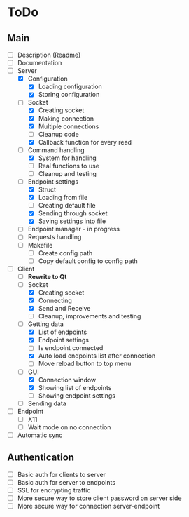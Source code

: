 # ToDo
## Main
- [ ] Description (Readme)
- [ ] Documentation
- [ ] Server
  - [x] Configuration
    - [x] Loading configuration
    - [x] Storing configuration
  - [ ] Socket
    - [x] Creating socket
    - [x] Making connection
    - [x] Multiple connections
    - [ ] Cleanup code
    - [x] Callback function for every read
  - [ ] Command handling
    - [x] System for handling
    - [ ] Real functions to use
    - [ ] Cleanup and testing
  - [ ] Endpoint settings
    - [x] Struct
    - [x] Loading from file
    - [ ] Creating default file
    - [x] Sending through socket
    - [x] Saving settings into file
  - [ ] Endpoint manager - in progress
  - [ ] Requests handling
  - [ ] Makefile
    - [ ] Create config path
    - [ ] Copy default config to config path
- [ ] Client
  - [ ] **Rewrite to Qt**
  - [ ] Socket
    - [x] Creating socket
    - [x] Connecting
    - [x] Send and Receive
    - [ ] Cleanup, improvements and testing
  - [ ] Getting data
    - [x] List of endpoints
    - [x] Endpoint settings
    - [ ] Is endpoint connected
    - [x] Auto load endpoints list after connection
    - [ ] Move reload button to top menu
  - [ ] GUI
    - [x] Connection window
    - [x] Showing list of endpoints
    - [ ] Showing endpoint settings
  - [ ] Sending data
- [ ] Endpoint
  - [ ] X11
  - [ ] Wait mode on no connection
- [ ] Automatic sync

## Authentication
- [ ] Basic auth for clients to server
- [ ] Basic auth for server to endpoints
- [ ] SSL for encrypting traffic
- [ ] More secure way to store client password on server side
- [ ] More secure way for connection server-endpoint

